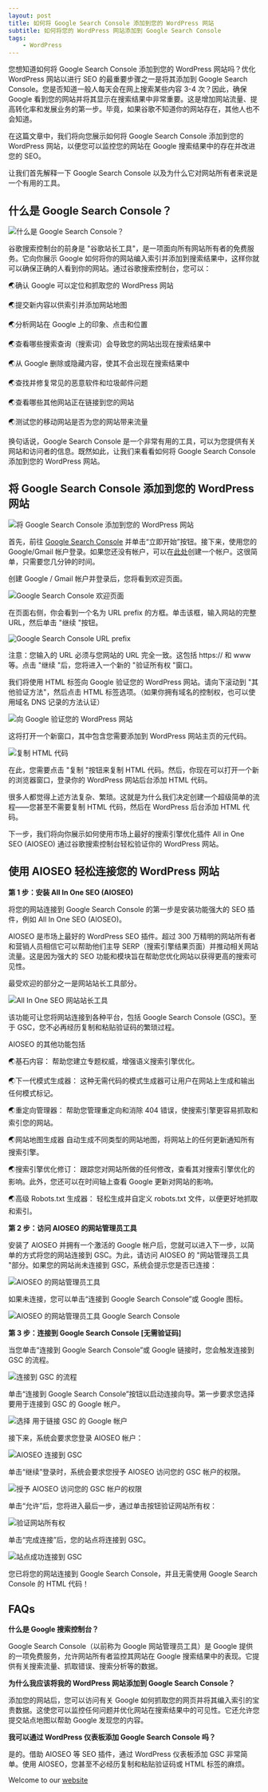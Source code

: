 ```yaml
---
layout: post
title: 如何将 Google Search Console 添加到您的 WordPress 网站
subtitle: 如何将您的 WordPress 网站添加到 Google Search Console
tags:
    - WordPress
---
```

您想知道如何将 Google Search Console 添加到您的 WordPress 网站吗？优化 WordPress 网站以进行 SEO 的最重要步骤之一是将其添加到 Google Search Console。您是否知道一般人每天会在网上搜索某些内容 3-4 次？因此，确保 Google 看到您的网站并将其显示在搜索结果中非常重要。这是增加网站流量、提高转化率和发展业务的第一步。毕竟，如果谷歌不知道你的网站存在，其他人也不会知道。

在这篇文章中，我们将向您展示如何将 Google Search Console 添加到您的 WordPress 网站，以便您可以监控您的网站在 Google 搜索结果中的存在并改进您的 SEO。

让我们首先解释一下 Google Search Console 以及为什么它对网站所有者来说是一个有用的工具。

## 什么是 Google Search Console？

![什么是 Google Search Console？](https://raw.githubusercontent.com/huijingfei/huijingfei.github.io/master/images/gsc/google-search-console-homepage.png.webp)

谷歌搜索控制台的前身是 "谷歌站长工具"，是一项面向所有网站所有者的免费服务。它向你展示 Google 如何将你的网站编入索引并添加到搜索结果中，这样你就可以确保正确的人看到你的网站。通过谷歌搜索控制台，您可以：

🌏确认 Google 可以定位和抓取您的 WordPress 网站

🌏提交新内容以供索引并添加网站地图

🌏分析网站在 Google 上的印象、点击和位置

🌏查看哪些搜索查询（搜索词）会导致您的网站出现在搜索结果中

🌏从 Google 删除或隐藏内容，使其不会出现在搜索结果中

🌏查找并修复常见的恶意软件和垃圾邮件问题

🌏查看哪些其他网站正在链接到您的网站

🌏测试您的移动网站是否为您的网站带来流量

换句话说，Google Search Console 是一个非常有用的工具，可以为您提供有关网站和访问者的信息。既然如此，让我们来看看如何将 Google Search Console 添加到您的 WordPress 网站。

## 将 Google Search Console 添加到您的 WordPress 网站

![将 Google Search Console 添加到您的 WordPress 网站](https://raw.githubusercontent.com/huijingfei/huijingfei.github.io/master/images/gsc/add-google-search-console-to-wordpress.png.webp)

首先，前往 [Google Search Console](https://search.google.com/search-console/about) 并单击“立即开始”按钮。接下来，使用您的 Google/Gmail 帐户登录。如果您还没有帐户，可以在[此处](https://accounts.google.com/v3/signin/identifier?continue=https://mail.google.com/mail/&service=mail&theme=glif&flowName=GlifWebSignIn&flowEntry=ServiceLogin)创建一个帐户。这很简单，只需要您几分钟的时间。

创建 Google / Gmail 帐户并登录后，您将看到欢迎页面。

![Google Search Console 欢迎页面](https://raw.githubusercontent.com/huijingfei/huijingfei.github.io/master/images/gsc/welcome-screen-in-google-search-console.png.webp)

在页面右侧，你会看到一个名为 URL prefix 的方框。单击该框，输入网站的完整 URL，然后单击 "继续 "按钮。

![Google Search Console URL prefix](https://raw.githubusercontent.com/huijingfei/huijingfei.github.io/master/images/gsc/add-url-prefix-to-google-search-console.png.webp)

注意：您输入的 URL 必须与您网站的 URL 完全一致。这包括 https:// 和 www 等。点击 "继续 "后，您将进入一个新的 "验证所有权 "窗口。

我们将使用 HTML 标签向 Google 验证您的 WordPress 网站。请向下滚动到 "其他验证方法"，然后点击 HTML 标签选项。（如果你拥有域名的控制权，也可以使用域名 DNS 记录的方法认证）

![向 Google 验证您的 WordPress 网站](https://raw.githubusercontent.com/huijingfei/huijingfei.github.io/master/images/gsc/verify-website-ownership-in-google-search-console.png.webp)

这将打开一个新窗口，其中包含您需要添加到 WordPress 网站主页的元代码。

![复制 HTML 代码](https://raw.githubusercontent.com/huijingfei/huijingfei.github.io/master/images/gsc/copy-html-tag-in-google-search-console.png.webp)

在此，您需要点击 "复制 "按钮来复制 HTML 代码。然后，你现在可以打开一个新的浏览器窗口，登录你的 WordPress 网站后台添加 HTML 代码。

很多人都觉得上述方法复杂、繁琐。这就是为什么我们决定创建一个超级简单的流程——您甚至不需要复制 HTML 代码，然后在 WordPress 后台添加 HTML 代码。

下一步，我们将向你展示如何使用市场上最好的搜索引擎优化插件 All in One SEO (AIOSEO) 通过谷歌搜索控制台轻松验证你的 WordPress 网站。

## 使用 AIOSEO 轻松连接您的 WordPress 网站

**第 1 步：安装 All In One SEO (AIOSEO)**

将您的网站连接到 Google Search Console 的第一步是安装功能强大的 SEO 插件，例如 All In One SEO (AIOSEO)。

AIOSEO 是市场上最好的 WordPress SEO 插件。超过 300 万精明的网站所有者和营销人员相信它可以帮助他们主导 SERP（搜索引擎结果页面）并推动相关网站流量。这是因为强大的 SEO 功能和模块旨在帮助您优化网站以获得更高的搜索可见性。

最受欢迎的部分之一是网站站长工具部分。

![All In One SEO 网站站长工具](https://raw.githubusercontent.com/huijingfei/huijingfei.github.io/master/images/gsc/webmaster-tools-section-aioseo.png.webp)

该功能可让您将网站连接到各种平台，包括 Google Search Console (GSC)。至于 GSC，您不必再经历复制和粘贴验证码的繁琐过程。

AIOSEO 的其他功能包括

🌏基石内容： 帮助您建立专题权威，增强语义搜索引擎优化。

🌏下一代模式生成器： 这种无需代码的模式生成器可让用户在网站上生成和输出任何模式标记。

🌏重定向管理器： 帮助您管理重定向和消除 404 错误，使搜索引擎更容易抓取和索引您的网站。

🌏网站地图生成器 自动生成不同类型的网站地图，将网站上的任何更新通知所有搜索引擎。

🌏搜索引擎优化修订： 跟踪您对网站所做的任何修改，查看其对搜索引擎优化的影响。此外，您还可以在时间轴上查看 Google 更新对网站的影响。

🌏高级 Robots.txt 生成器： 轻松生成并自定义 robots.txt 文件，以便更好地抓取和索引。

**第 2 步：访问 AIOSEO 的网站管理员工具**

安装了 AIOSEO 并拥有一个激活的 Google 帐户后，您就可以进入下一步，以简单的方式将您的网站连接到 GSC。为此，请访问 AIOSEO 的 "网站管理员工具 "部分。如果您的网站尚未连接到 GSC，系统会提示您是否已连接：

![AIOSEO 的网站管理员工具](https://raw.githubusercontent.com/huijingfei/huijingfei.github.io/master/images/gsc/google-search-console-verification-question.png.webp)

如果未连接，您可以单击“连接到 Google Search Console”或 Google 图标。

![AIOSEO 的网站管理员工具 Google Search Console](https://raw.githubusercontent.com/huijingfei/huijingfei.github.io/master/images/gsc/webmaster-tools-gsc.png.webp)

**第 3 步：连接到 Google Search Console [无需验证码]**

当您单击“连接到 Google Search Console”或 Google 链接时，您会触发连接到 GSC 的流程。

![连接到 GSC 的流程](https://raw.githubusercontent.com/huijingfei/huijingfei.github.io/master/images/gsc/gsc-flow-1.png.webp)

单击“连接到 Google Search Console”按钮以启动连接向导。第一步要求您选择要用于连接到 GSC 的 Google 帐户。

![选择 用于链接 GSC 的 Google 帐户](https://raw.githubusercontent.com/huijingfei/huijingfei.github.io/master/images/gsc/gsc-flow-account-selection.png.webp)

接下来，系统会要求您登录 AIOSEO 帐户：

![AIOSEO 连接到 GSC](https://raw.githubusercontent.com/huijingfei/huijingfei.github.io/master/images/gsc/gsc-2.png.webp)

单击“继续”登录时，系统会要求您授予 AIOSEO 访问您的 GSC 帐户的权限。

![授予 AIOSEO 访问您的 GSC 帐户的权限](https://raw.githubusercontent.com/huijingfei/huijingfei.github.io/master/images/gsc/gsc-permissions.png.webp)

单击“允许”后，您将进入最后一步，通过单击按钮验证网站所有权：

![验证网站所有权](https://raw.githubusercontent.com/huijingfei/huijingfei.github.io/master/images/gsc/gsc-flow-complete-setup.png.webp)

单击“完成连接”后，您的站点将连接到 GSC。

![站点成功连接到 GSC](https://raw.githubusercontent.com/huijingfei/huijingfei.github.io/master/images/gsc/gsc-flow-success.png.webp)

您已将您的网站连接到 Google Search Console，并且无需使用 Google Search Console 的 HTML 代码！

## FAQs

**什么是 Google 搜索控制台？**

Google Search Console（以前称为 Google 网站管理员工具）是 Google 提供的一项免费服务，允许网站所有者监控其网站在 Google 搜索结果中的表现。它提供有关搜索流量、抓取错误、搜索分析等的数据。

**为什么我应该将我的 WordPress 网站添加到 Google Search Console？**

添加您的网站后，您可以访问有关 Google 如何抓取您的网页并将其编入索引的宝贵数据。这使您可以监控任何问题并优化网站在搜索结果中的可见性。它还允许您提交站点地图以帮助 Google 发现您的内容。

**我可以通过 WordPress 仪表板添加 Google Search Console 吗？**

是的。借助 AIOSEO 等 SEO 插件，通过 WordPress 仪表板添加 GSC 非常简单。使用 AIOSEO，您甚至不必经历复制和粘贴验证码或 HTML 标签的麻烦。

Welcome to our [website](https://blog.tigress.cc/)
